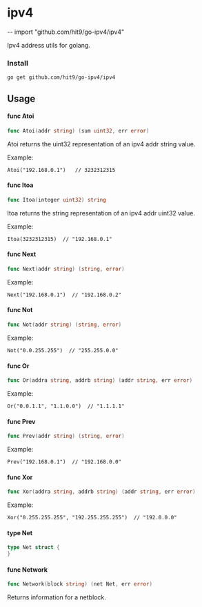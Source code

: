 # ipv4
--
    import "github.com/hit9/go-ipv4/ipv4"

Ipv4 address utils for golang.

### Install

    go get github.com/hit9/go-ipv4/ipv4

## Usage

#### func  Atoi

```go
func Atoi(addr string) (sum uint32, err error)
```
Atoi returns the uint32 representation of an ipv4 addr string value.

Example:

    Atoi("192.168.0.1")   // 3232312315

#### func  Itoa

```go
func Itoa(integer uint32) string
```
Itoa returns the string representation of an ipv4 addr uint32 value.

Example:

    Itoa(3232312315)  // "192.168.0.1"

#### func  Next

```go
func Next(addr string) (string, error)
```
Example:

    Next("192.168.0.1")  // "192.168.0.2"

#### func  Not

```go
func Not(addr string) (string, error)
```
Example:

    Not("0.0.255.255")  // "255.255.0.0"

#### func  Or

```go
func Or(addra string, addrb string) (addr string, err error)
```
Example:

    Or("0.0.1.1", "1.1.0.0")  // "1.1.1.1"

#### func  Prev

```go
func Prev(addr string) (string, error)
```
Example:

    Prev("192.168.0.1")  // "192.168.0.0"

#### func  Xor

```go
func Xor(addra string, addrb string) (addr string, err error)
```
Example:

    Xor("0.255.255.255", "192.255.255.255")  // "192.0.0.0"

#### type Net

```go
type Net struct {
}
```


#### func  Network

```go
func Network(block string) (net Net, err error)
```
Returns information for a netblock.

